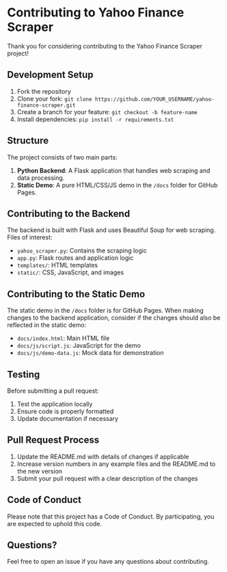 # Contributing to Yahoo Finance Scraper

Thank you for considering contributing to the Yahoo Finance Scraper project!

## Development Setup

1. Fork the repository
2. Clone your fork: `git clone https://github.com/YOUR_USERNAME/yahoo-finance-scraper.git`
3. Create a branch for your feature: `git checkout -b feature-name`
4. Install dependencies: `pip install -r requirements.txt`

## Structure

The project consists of two main parts:
1. **Python Backend**: A Flask application that handles web scraping and data processing.
2. **Static Demo**: A pure HTML/CSS/JS demo in the `/docs` folder for GitHub Pages.

## Contributing to the Backend

The backend is built with Flask and uses Beautiful Soup for web scraping. Files of interest:
- `yahoo_scraper.py`: Contains the scraping logic
- `app.py`: Flask routes and application logic
- `templates/`: HTML templates
- `static/`: CSS, JavaScript, and images

## Contributing to the Static Demo

The static demo in the `/docs` folder is for GitHub Pages. When making changes to the backend application, consider if the changes should also be reflected in the static demo:
- `docs/index.html`: Main HTML file
- `docs/js/script.js`: JavaScript for the demo
- `docs/js/demo-data.js`: Mock data for demonstration

## Testing

Before submitting a pull request:
1. Test the application locally
2. Ensure code is properly formatted
3. Update documentation if necessary

## Pull Request Process

1. Update the README.md with details of changes if applicable
2. Increase version numbers in any example files and the README.md to the new version
3. Submit your pull request with a clear description of the changes

## Code of Conduct

Please note that this project has a Code of Conduct. By participating, you are expected to uphold this code.

## Questions?

Feel free to open an issue if you have any questions about contributing.